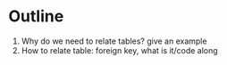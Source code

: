 # Outline

1. Why do we need to relate tables? give an example
2. How to relate table: foreign key, what is it/code along
